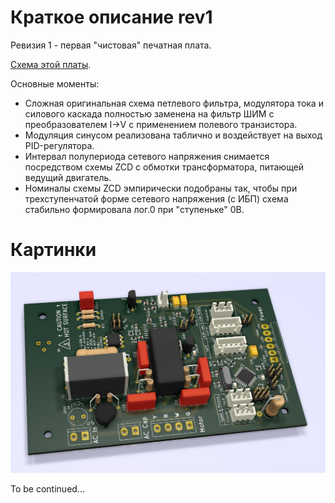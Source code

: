 # Краткое описание rev1

Ревизия 1 - первая "чистовая" печатная плата.

[Схема этой платы](./main.pdf).

Основные моменты:
* Сложная оригинальная схема петлевого фильтра, модулятора тока и силового
каскада полностью заменена на фильтр ШИМ с преобразователем I→V с применением
полевого транзистора.
* Модуляция синусом реализована таблично и воздействует на выход PID-регулятора.
* Интервал полупериода сетевого напряжения снимается посредством схемы ZCD с
обмотки трансформатора, питающей ведущий двигатель.
* Номиналы схемы ZCD эмпирически подобраны так, чтобы при трехступенчатой форме
сетевого напряжения (с ИБП) схема стабильно формировала лог.0 при "ступеньке"
0В.

# Картинки

![rev 1 pcb](./img/rev1_img.jpg "rev1")

To be continued...
